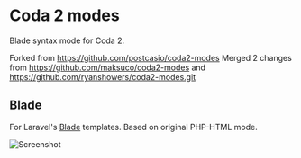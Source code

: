 Coda 2 modes
============

Blade syntax mode for Coda 2.

Forked from https://github.com/postcasio/coda2-modes
Merged 2 changes from https://github.com/maksuco/coda2-modes and https://github.com/ryanshowers/coda2-modes.git

Blade
-----

For Laravel's [Blade](http://laravel.com/docs/views/templating) templates. Based on original PHP-HTML mode.

![Screenshot](http://i.imgur.com/GYQF6eM.png)
